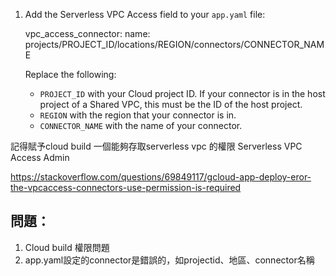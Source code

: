 1.  Add the Serverless VPC Access field to your `app.yaml` file:
    
    vpc_access_connector:
     name: projects/PROJECT_ID/locations/REGION/connectors/CONNECTOR_NAME
    
    Replace the following:
    
    -   `PROJECT_ID` with your Cloud project ID. If your connector is in the host project of a Shared VPC, this must be the ID of the host project.
    -   `REGION` with the region that your connector is in.
    -   `CONNECTOR_NAME` with the name of your connector.



記得賦予cloud build 一個能夠存取serverless vpc 的權限
Serverless VPC Access Admin


https://stackoverflow.com/questions/69849117/gcloud-app-deploy-eror-the-vpcaccess-connectors-use-permission-is-required


## 問題：
1. Cloud build 權限問題
2. app.yaml設定的connector是錯誤的，如projectid、地區、connector名稱